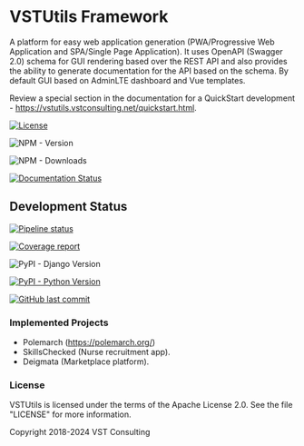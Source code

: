 # VSTUtils Framework

A platform for easy web application generation (PWA/Progressive Web
Application and SPA/Single Page Application). It uses OpenAPI (Swagger
2.0) schema for GUI rendering based over the REST API and also provides
the ability to generate documentation for the API based on the schema.
By default GUI based on AdminLTE dashboard and Vue templates.

Review a special section in the documentation for a QuickStart
development - <https://vstutils.vstconsulting.net/quickstart.html>.

[![License](https://img.shields.io/github/license/vstconsulting/vstutils.svg)](https://github.com/vstconsulting/vstutils/blob/master/LICENSE)

![NPM -  Version](https://img.shields.io/npm/v/%40vstconsulting%2Fvstutils?color=green)

![NPM - Downloads](https://img.shields.io/npm/dm/%40vstconsulting%2Fvstutils)

[![Documentation Status](https://readthedocs.org/projects/vstutils/badge/?version=latest)](https://vstutils.vstconsulting.net/en/latest/?badge=latest)

## Development Status

[![Pipeline status](https://gitlab.com/vstconsulting/vstutils/badges/master/pipeline.svg)](https://gitlab.com/vstconsulting/vstutils/commits/master)

[![Coverage report](https://gitlab.com/vstconsulting/vstutils/badges/master/coverage.svg)](https://gitlab.com/vstconsulting/vstutils/pipelines)

![PyPI - Django Version](https://img.shields.io/pypi/djversions/vstutils?color=green)

[![PyPI - Python Version](https://img.shields.io/pypi/pyversions/vstutils?color=green)](https://pypi.org/project/vstutils/)

[![GitHub last commit](https://img.shields.io/github/last-commit/vstconsulting/vstutils)](https://github.com/vstconsulting/vstutils/commits/master)

### Implemented Projects

-   Polemarch (<https://polemarch.org/>)
-   SkillsChecked (Nurse recruitment app).
-   Deigmata (Marketplace platform).

### License

VSTUtils is licensed under the terms of the Apache License 2.0. See the
file \"LICENSE\" for more information.

Copyright 2018-2024 VST Consulting
